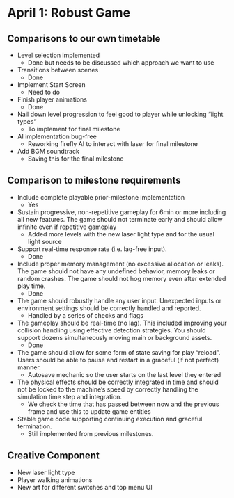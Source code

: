 # April 1: Robust Game

## Comparisons to our own timetable

- Level selection implemented
  - Done but needs to be discussed which approach we want to use
- Transitions between scenes
  - Done
- Implement Start Screen
  - Need to do
- Finish player animations
  - Done
- Nail down level progression to feel good to player while unlocking “light types”
  - To implement for final milestone
- AI implementation bug-free
  - Reworking firefly AI to interact with laser for final milestone
- Add BGM soundtrack
  - Saving this for the final milestone


## Comparison to milestone requirements
- Include complete playable prior-milestone implementation
  - Yes
- Sustain progressive, non-repetitive gameplay for 6min or more including all new features. The game should not terminate early and should allow infinite even if repetitive gameplay
  - Added more levels with the new laser light type and for the usual light source
- Support real-time response rate (i.e. lag-free input).
  - Done
- Include proper memory management (no excessive allocation or leaks). The game should not have any undefined behavior, memory leaks or random crashes. The game should not hog memory even after extended play time.
  - Done
- The game should robustly handle any user input. Unexpected inputs or environment settings should be correctly handled and reported.
  - Handled by a series of checks and flags
- The gameplay should be real-time (no lag). This included improving your collision handling using effective detection strategies. You should support dozens simultaneously moving main or background assets.
  - Done
- The game should allow for some form of state saving for play “reload”. Users should be able to pause and restart in a graceful (if not perfect) manner.
  - Autosave mechanic so the user starts on the last level they entered
- The physical effects should be correctly integrated in time and should not be locked to the machine’s speed by correctly handling the simulation time step and integration.
  - We check the time that has passed between now and the previous frame and use this to update game entities
- Stable game code supporting continuing execution and graceful termination.
  - Still implemented from previous milestones.


## Creative Component
- New laser light type
- Player walking animations
- New art for different switches and top menu UI
